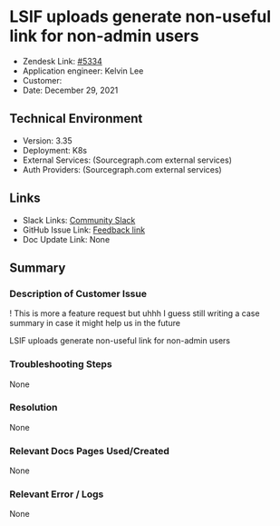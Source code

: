 
# LSIF uploads generate non-useful link for non-admin users<!-- Ticket Title  Hint: include keywords to make it searchable -->

- Zendesk Link: [#5334](https://sourcegraph.zendesk.com/agent/tickets/5334)
- Application engineer: Kelvin Lee
- Customer: <!-- Redact if this contains personally identifying information -->
- Date: December 29, 2021

<!-- Data populated from integration, speak to Ben Gordon or Michael Bali if not working -->
<!-- During Internal team trial, fill missing data manually (we are waiting for all data to sync) -->

## Technical Environment
- Version: ​3.35
- Deployment: K8s
- External Services: (Sourcegraph.com external services)
- Auth Providers: (Sourcegraph.com external services)


## Links
<!-- Data for application engineer manual entry -->
- Slack Links: [Community Slack](https://sourcegraph-community.slack.com/archives/C02BG0M0ZJ7/p1640858812139300)
- GitHub Issue Link: [Feedback link](https://github.com/sourcegraph/sourcegraph/issues/29665)
- Doc Update Link: None

## Summary
### Description of Customer Issue

! This is more a feature request but uhhh I guess still writing a case summary in case it might help us in the future

LSIF uploads generate non-useful link for non-admin users

### Troubleshooting Steps
None

### Resolution
None

### Relevant Docs Pages Used/Created
None

### Relevant Error / Logs
<!-- Please redact keys, tokens, and personal identifying information -->
None


<!-- Once complete, upload a copy to https://github.com/sourcegraph/support-tools-internal/tree/main/resolved-tickets as a .md file -->
<!-- Name the file 5334.md -->
